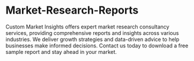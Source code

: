 # Market-Research-Reports
Custom Market Insights offers expert market research consultancy services, providing comprehensive reports and insights across various industries. We deliver growth strategies and data-driven advice to help businesses make informed decisions. Contact us today to download a free sample report and stay ahead in your market.
